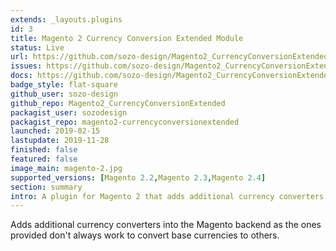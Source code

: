 ```yaml
---
extends: _layouts.plugins
id: 3
title: Magento 2 Currency Conversion Extended Module
status: Live
url: https://github.com/sozo-design/Magento2_CurrencyConversionExtended
issues: https://github.com/sozo-design/Magento2_CurrencyConversionExtended/issues
docs: https://github.com/sozo-design/Magento2_CurrencyConversionExtended/blob/master/README.md
badge_style: flat-square
github_user: sozo-design
github_repo: Magento2_CurrencyConversionExtended
packagist_user: sozodesign
packagist_repo: magento2-currencyconversionextended
launched: 2019-02-15
lastupdate: 2019-11-28
finished: false
featured: false
image_main: magento-2.jpg
supported_versions: [Magento 2.2,Magento 2.3,Magento 2.4]
section: summary
intro: A plugin for Magento 2 that adds additional currency converters
---
```


Adds additional currency converters into the Magento backend as the ones provided don't always work to convert base currencies to others.

